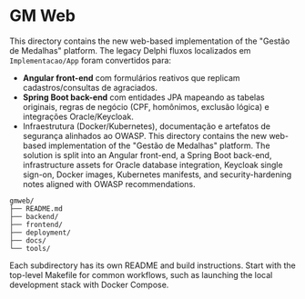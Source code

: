 # GM Web

This directory contains the new web-based implementation of the "Gestão de Medalhas" platform. The legacy Delphi fluxos localizados em `Implementacao/App` foram convertidos para:

- **Angular front-end** com formulários reativos que replicam cadastros/consultas de agraciados.
- **Spring Boot back-end** com entidades JPA mapeando as tabelas originais, regras de negócio (CPF, homônimos, exclusão lógica) e integrações Oracle/Keycloak.
- Infraestrutura (Docker/Kubernetes), documentação e artefatos de segurança alinhados ao OWASP.
This directory contains the new web-based implementation of the "Gestão de Medalhas" platform. The solution is split into an Angular front-end, a Spring Boot back-end, infrastructure assets for Oracle database integration, Keycloak single sign-on, Docker images, Kubernetes manifests, and security-hardening notes aligned with OWASP recommendations.

```
gmweb/
├── README.md
├── backend/
├── frontend/
├── deployment/
├── docs/
└── tools/
```

Each subdirectory has its own README and build instructions. Start with the top-level Makefile for common workflows, such as launching the local development stack with Docker Compose.
